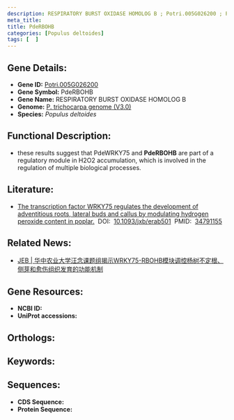 ```yaml
---
description: RESPIRATORY BURST OXIDASE HOMOLOG B ; Potri.005G026200 ; Populus deltoides
meta_title:
title: PdeRBOHB
categories: [Populus deltoides]
tags: [  ]
---
```


## Gene Details:
- **Gene ID:**	[Potri.005G026200]()
- **Gene Symbol:** PdeRBOHB
- **Gene Name:** RESPIRATORY BURST OXIDASE HOMOLOG B
- **Genome:** [P. trichocarpa genome (V3.0)]()
- **Species:** *Populus deltoides*

## Functional Description:
   - these results suggest that PdeWRKY75 and **PdeRBOHB** are part of a regulatory module in H2O2 accumulation, which is involved in the regulation of multiple biological processes.

## Literature:
   - [The transcription factor WRKY75 regulates the development of adventitious roots, lateral buds and callus by modulating hydrogen peroxide content in poplar.]( https://academic.oup.com/jxb/article/73/5/1483/6429295?login=false#335981129)&nbsp;&nbsp;DOI:&nbsp;&nbsp;[10.1093/jxb/erab501](https://academic.oup.com/jxb/article/73/5/1483/6429295?login=false#335981129)&nbsp;&nbsp;PMID:&nbsp;&nbsp;[34791155](https://pubmed.ncbi.nlm.nih.gov/34791155/)

## Related News:
   - [JEB | 华中农业大学汪念课题组揭示WRKY75-RBOHB模块调控杨树不定根、侧芽和愈伤组织发育的功能机制](https://mp.weixin.qq.com/s?__biz=Mzg3MDEwNDEyMg==&mid=2247521026&idx=7&sn=5d326edfc3d19e478194f497c07d034a&chksm=ce903e57f9e7b741c7beaafcae856da75fe5425f571cb579d9e45ea1f5916ae39e11171d06e0&scene=27#wechat_redirect)

## Gene Resources:
- **NCBI ID:** [](https://www.ncbi.nlm.nih.gov/gene/?term=)
- **UniProt accessions:** [](https://www.uniprot.org/uniprotkb//entry)

## Orthologs:


## Keywords:


## Sequences:
- **CDS Sequence:**
- **Protein Sequence:**
